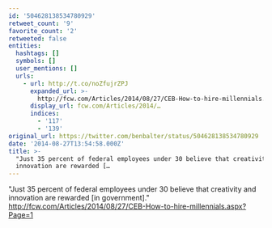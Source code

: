 ```yaml
---
id: '504628138534780929'
retweet_count: '9'
favorite_count: '2'
retweeted: false
entities:
  hashtags: []
  symbols: []
  user_mentions: []
  urls:
    - url: http://t.co/noZfujrZPJ
      expanded_url: >-
        http://fcw.com/Articles/2014/08/27/CEB-How-to-hire-millennials.aspx?Page=1
      display_url: fcw.com/Articles/2014/…
      indices:
        - '117'
        - '139'
original_url: https://twitter.com/benbalter/status/504628138534780929
date: '2014-08-27T13:54:58.000Z'
title: >-
  "Just 35 percent of federal employees under 30 believe that creativity and
  innovation are rewarded […
---
```


"Just 35 percent of federal employees under 30 believe that creativity and innovation are rewarded [in government]." http://fcw.com/Articles/2014/08/27/CEB-How-to-hire-millennials.aspx?Page=1